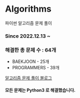 # Algorithms
파이썬 알고리즘 문제 풀이
### Since 2022.12.13 ~
### 해결한 총 문제 수 : 64개
- BAEKJOON - 25개
- PROGRAMMERS - 39개

[알고리즘 문제 풀이 블로그](https://monzheld.tistory.com/category/%E2%8C%A8%EF%B8%8F%20Algorithms)
#### 모든 문제는 Python3 로 해결했습니다.
